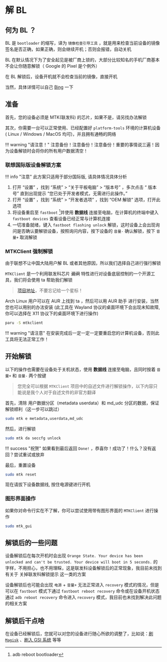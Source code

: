 # 解 BL

## 何为 BL ？

BL 是 `bootloader` 的缩写，译为 `镜像检查引导工具` ，就是用来检查当前设备的镜像签名是否正确，如果正确，则会继续开机；否则会报错，自动关机

BL 在默认情况下为了安全起见是被厂商上锁的，大部分比较知名的手机厂商基本不会让你随意解锁（ Google 的 Pixel 是个例外）

在 BL 解锁后，设备开机就不会检查当前的镜像，直接开机

当然，具体详情可以自己 [Bing](https://www.bing.com) 一下

## 准备

首先，您的设备必须是 MTK(联发科) 的芯片，如果不是，请另找办法解锁

其次，你需要一台可以正常使用、已经配置好 `platform-tools` 环境的计算机设备( Linux / Windows / MacOS 均可)，并且拥有通畅的网络

!!! warning "请注意！"
    注意备份！注意备份！注意备份！重要的事情说三遍！因为设备解锁时会将你的所有用户数据清空！

### 联想国际版设备解锁方案

!!! info "注意"
    此方案只适用于部分国际版, 请具体情况具体分析

1. 打开 “设置” ，找到 “系统” > “关于平板电脑” > “版本号” ，多次点击 “ 版本号” 直到出现提示 “您已处于开发者模式，无需进行此操作。”
2. 打开 “设置” ，找到 “系统” > “开发者选项” ，找到 “OEM 解锁” 选项，打开此选项
3. 将设备重启至 `fastboot` [^ADB命令]并使用 **数据线** 连接至电脑，在计算机的终端中键入 `fastboot devices` 查看设备已经正常与计算机连接
4. 一切准备就绪，键入 `fastboot flashing unlock` 解锁，这时设备上会出现询问是否确认要解锁设备，按照询问内容，按下设备的 `音量-` 确认解锁，按下 `音量+` 取消解锁

[^ADB命令]: adb reboot bootloader

### MTKClient 强制解锁

由于联想不让中国大陆用户解 BL 或者其他原因，所以我们选择自己进行强行解锁

`MTKClient` 是一个利用联发科芯片 ~~漏洞~~ 特性进行对设备底层控制的一个开源工具，我们将会使用 ta 帮助我们解锁

> [项目地址](https://github.com/bkerler/mtkclient)，不要忘记给一个星标！

Arch Linux 用户可以在 AUR 上找到 ta ，然后可以用 AUR 助手 进行安装，当然您也可以用别的办法安装 (此工具在 Wayland 协议的桌面环境下会出现未知故障, 你可以选择在 X11 协议下的桌面环境下进行操作)

```zsh
paru -S mtkclient
```

!!! warning "请注意"
    在安装完成后一定一定一定要重启您的计算机设备，否则此工具将无法正常工作！

## 开始解锁

以下的操作也需要在设备处于关机状态，使用 **数据线** 连接至电脑，且同时按着 `音量+` 和 `音量-` 两个按键

> 您完全可以根据 `MTKClient` 项目中的自述文件进行解锁操作，以下内容只能说是我个人对于自述文件的非官方翻译

首先，清除 用户数据分区（metadata userdata）和 md_udc 分区的数据，保证解锁顺利（这一步可以跳过）

```zsh
sudo mtk e metadata,userdata,md_udc
```

然后，进行解锁

```zsh
sudo mtk da seccfg unlock
```

!!! success "祝贺"
如果看到最后返回 `Done!` ，恭喜你！成功了！什么？没有返回？尝试重试或放弃

最后，重置设备

```zsh
sudo mtk reset
```

现在请拔下设备数据线, 按住电源键进行开机

### 图形界面操作

如果你对命令行实在不了解，你可以尝试使用带有图形界面的 `MTKClient` 进行操作

```zsh
sudo mtk_gui
```

## 解锁后的一些问题

设备解锁后在每次开机时会出现 `Orange State. Your device has been unlocked and can't be trusted. Your device will boot in 5 seconds.` 的字样，不用担心，也不用理睬，这是联发科设备解锁后的正常现象，我目前未找到有关于 关掉联发科解锁提示 这一类的方案

设备解锁后也可能会出现 `电源` + `音量+` 无法正常进入 `recovery` 模式的情况，但是可以在 `fastboot` 模式下通过 `fastboot reboot recovery` 命令或在设备开机状态通过 `adb reboot recovery` 命令进入 `recovery` 模式，我目前也未找到解决此问题的相关方案

## 解锁后干点啥

在设备已经解锁后，您就可以对您的设备进行随心所欲的调整了，比如说：[刷 `Magisk`](./after_unlockbl.md) 、[刷入 GSI 系统](./flash_gsi_system/flash_gsi_system.md) 等等
